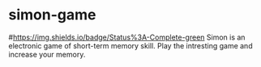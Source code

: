 # simon-game
#https://img.shields.io/badge/Status%3A-Complete-green
Simon is an electronic game of short-term memory skill. Play the intresting game and increase your memory.
